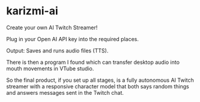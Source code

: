 # karizmi-ai
Create your own AI Twitch Streamer!

Plug in your Open AI API key into the required places.

Output: Saves and runs audio files (TTS).

There is then a program I found which can transfer desktop audio into mouth movements in VTube studio. 

So the final product, if you set up all stages, is a fully autonomous AI Twitch streamer with a responsive character model that both says random things and answers messages sent in the Twitch chat. 
